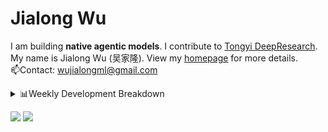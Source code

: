 #  Jialong Wu

I am building **native agentic models**. I contribute to [Tongyi DeepResearch](https://github.com/Alibaba-NLP/DeepResearch).<br>
My name is Jialong Wu (吴家隆). View my [homepage](https://callanwu.github.io/) for more details. <br>
📫Contact: wujialongml@gmail.com


<details><summary>📊Weekly Development Breakdown</summary>

<!--START_SECTION:waka-->

```txt
From: 17 October 2025 - To: 24 October 2025

Total Time: 4 hrs 3 mins

Python       2 hrs 36 mins   ████████████████░░░░░░░░░   64.45 %
JSON         1 hr 1 min      ██████▒░░░░░░░░░░░░░░░░░░   25.38 %
Markdown     11 mins         █░░░░░░░░░░░░░░░░░░░░░░░░   04.66 %
SSH Config   8 mins          █░░░░░░░░░░░░░░░░░░░░░░░░   03.52 %
Git Config   4 mins          ▒░░░░░░░░░░░░░░░░░░░░░░░░   01.68 %
```

<!--END_SECTION:waka-->

[![wakatime](https://wakatime.com/badge/user/c6720b29-9431-4a60-bc9d-e1fb2b6bd65f.svg)](https://wakatime.com/@c6720b29-9431-4a60-bc9d-e1fb2b6bd65f)
</details>

[![](https://img.shields.io/badge/Google%20Scholar-4385FE.svg?&color=d6d6d6&style=flat-square&logo=google-scholar)](https://scholar.google.com/citations?user=6eg2m4YAAAAJ)
![](https://komarev.com/ghpvc/?username=callanwu)

